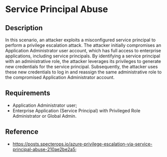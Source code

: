 # Service Principal Abuse

## Description

In this scenario, an attacker exploits a misconfigured service principal to perform a privilege escalation attack. The attacker initially compromises an Application Administrator user account, which has full access to enterprise applications, including service principals. By identifying a service principal with an administrative role, the attacker leverages its privileges to generate new credentials for the service principal. Subsequently, the attacker uses these new credentials to log in and reassign the same administrative role to the compromised Application Administrator account.

## Requirements

- Application Administrator user;
- Enterprise Application (Service Principal) with Privileged Role Administrator or Global Admin.

## Reference

- https://posts.specterops.io/azure-privilege-escalation-via-service-principal-abuse-210ae2be2a5;